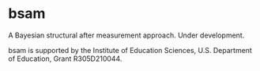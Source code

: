 # bsam

A Bayesian structural after measurement approach. Under development.

bsam is supported by the Institute of Education Sciences, U.S. Department of Education, Grant R305D210044.
